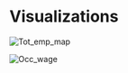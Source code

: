 # Visualizations

![Tot_emp_map](https://github.com/user-attachments/assets/b0ad393f-cd9d-43b2-a22f-056fa129620c)

![Occ_wage](https://github.com/user-attachments/assets/35ea9e51-e522-43a2-8122-6197480ccfb6)
